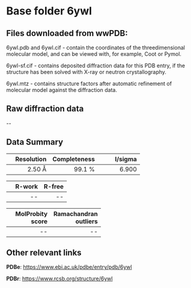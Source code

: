 # Base folder 6ywl

## Files downloaded from wwPDB:

6ywl.pdb and 6ywl.cif - contain the coordinates of the threedimensional molecular model, and can be viewed with, for example, Coot or Pymol.

6ywl-sf.cif - contains deposited diffraction data for this PDB entry, if the structure has been solved with X-ray or neutron crystallography.

6ywl.mtz - contains structure factors after automatic refinement of molecular model against the diffraction data.

## Raw diffraction data

--<br> 

## Data Summary
|   | Resolution | Completeness| I/sigma |
|---|-------------:|----------------:|--------------:|
|   |2.50 Å|99.1  %|<img width=50/>6.900|

|   | **R-work**| **R-free**   
|---|-------------:|----------------:|           
||--|--|

|   |**MolProbity<br>score**| **Ramachandran<br>outliers** 
|---|-------------:|----------------:|
||--|--|

 

 



## Other relevant links 
**PDBe**:  https://www.ebi.ac.uk/pdbe/entry/pdb/6ywl
 
**PDBr**: https://www.rcsb.org/structure/6ywl 

